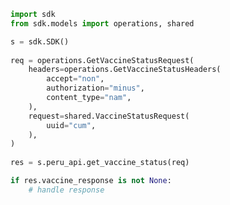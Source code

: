<!-- Start SDK Example Usage -->
```python
import sdk
from sdk.models import operations, shared

s = sdk.SDK()
    
req = operations.GetVaccineStatusRequest(
    headers=operations.GetVaccineStatusHeaders(
        accept="non",
        authorization="minus",
        content_type="nam",
    ),
    request=shared.VaccineStatusRequest(
        uuid="cum",
    ),
)
    
res = s.peru_api.get_vaccine_status(req)

if res.vaccine_response is not None:
    # handle response
```
<!-- End SDK Example Usage -->